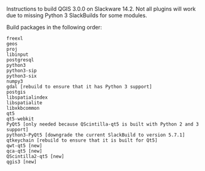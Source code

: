 Instructions to build QGIS 3.0.0 on Slackware 14.2. Not all plugins will work
due to missing Python 3 SlackBuilds for some modules.

Build packages in the following order:
```
freexl
geos
proj
libinput
postgresql
python3
python3-sip
python3-six
numpy3
gdal [rebuild to ensure that it has Python 3 support]
postgis
libspatialindex
libspatialite
libxkbcommon
qt5
qt5-webkit
PyQt5 [only needed because QScintilla-qt5 is built with Python 2 and 3 support]
python3-PyQt5 [downgrade the current SlackBuild to version 5.7.1]
qtkeychain [rebuild to ensure that it is built for Qt5]
qwt-qt5 [new]
qca-qt5 [new]
QScintilla2-qt5 [new]
qgis3 [new]
```
